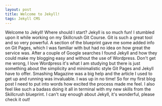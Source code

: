 ```yaml
---
layout: post
title: Welcome to Jekyll!
tags: Jekyll CMS
---
```


Welcome to Jekyll!
Where should I start? Jekyll is so much fun! I stumbled upon it while working on my Skillcrush Git Course. Git is such a great tool and so very powerful. A section of the blueprint gave me some added info on Git Pages, which I was familiar with but had no idea on how great the service was. After a couple of Google searches I found Jekyll and how they could make my blogging easy and without the use of Wordpress. Don't get me wrong, I love Wordpress it's what I am studying but there is just something about the simplicity and minimalistic style Git Pages and Jekyll have to offer. Smashing Magazine was a big help and the article I used to get up and running was invaluable. I was up in no time! So for my first blog post I need to put into words how excited the process made me feel. I also feel like such a badass doing it all in terminal with my new skills from the Skillcrush blueprint. I can't say enough about Jekyll, it's wonderful, please check it out!
